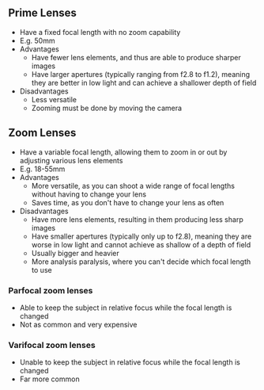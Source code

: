 ## Prime Lenses

- Have a fixed focal length with no zoom capability
- E.g. 50mm
- Advantages
	- Have fewer lens elements, and thus are able to produce sharper images
	- Have larger apertures (typically ranging from f2.8 to f1.2), meaning they are better in low light and can achieve a shallower depth of field
- Disadvantages
	- Less versatile
	- Zooming must be done by moving the camera

## Zoom Lenses

- Have a variable focal length, allowing them to zoom in or out by adjusting various lens elements 
- E.g. 18-55mm
- Advantages
	- More versatile, as you can shoot a wide range of focal lengths without having to change your lens
	- Saves time, as you don't have to change your lens as often
- Disadvantages
	- Have more lens elements, resulting in them producing less sharp images
	- Have smaller apertures (typically only up to f2.8), meaning they are worse in low light and cannot achieve as shallow of a depth of field
	- Usually bigger and heavier
	- More analysis paralysis, where you can't decide which focal length to use

### Parfocal zoom lenses

- Able to keep the subject in relative focus while the focal length is changed
- Not as common and very expensive

### Varifocal zoom lenses

- Unable to keep the subject in relative focus while the focal length is changed
- Far more common